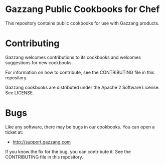 Gazzang Public Cookbooks for Chef
================================

This repository contains public cookbooks for use with Gazzang products.

Contributing
============

Gazzang welcomes contributions to its cookbooks and welcomes suggestions for new cookbooks.

For information on how to contribute, see the CONTRIBUTING file in this repository.

Gazzang cookbooks are distributed under the Apache 2 Software License. See LICENSE.


Bugs
====

Like any software, there may be bugs in our cookbooks. You can open a ticket at:

* http://support.gazzang.com

If you know the fix for the bug, you can contribute it. See the CONTRIBUTING file in this repository.
